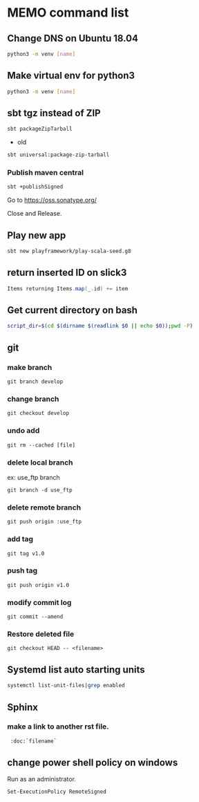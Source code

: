# MEMO command list

## Change DNS on Ubuntu 18.04

```bash
python3 -m venv [name]
```

## Make virtual env for python3

```bash
python3 -m venv [name]
```

## sbt tgz instead of ZIP

```bash
sbt packageZipTarball
```

* old

```bash
sbt universal:package-zip-tarball
```

### Publish maven central

```bash
sbt +publishSigned
```

Go to https://oss.sonatype.org/

Close and Release.

## Play new app

```bash
sbt new playframework/play-scala-seed.g8
```

## return inserted ID on slick3

```scala
Items returning Items.map(_.id) += item
```

## Get current directory on bash

```bash
script_dir=$(cd $(dirname $(readlink $0 || echo $0));pwd -P)
```

## git

### make branch

```git
git branch develop
```

### change branch

```git
git checkout develop
```

### undo add

```git
git rm --cached [file]
```

### delete local branch

ex: use_ftp branch

```git
git branch -d use_ftp
```

### delete remote branch

```git
git push origin :use_ftp
```

### add tag

```git
git tag v1.0
```

### push tag

```git
git push origin v1.0
```

### modify commit log

```git
git commit --amend
```

### Restore deleted file

```git
git checkout HEAD -- <filename>
```

## Systemd list auto starting units

```bash
systemctl list-unit-files|grep enabled
```

## Sphinx

### make a link to another rst file.

```python
 :doc:`filename`
```

## change power shell policy on windows

Run as an administrator.

```bash
Set-ExecutionPolicy RemoteSigned
```
